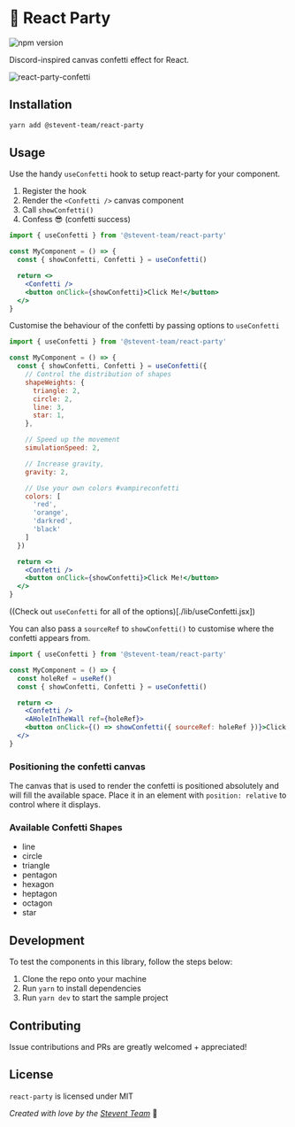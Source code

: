 # 🎉 React Party
![npm version](https://img.shields.io/npm/v/@stevent-team/react-party)

Discord-inspired canvas confetti effect for React.

![react-party-confetti](https://user-images.githubusercontent.com/8862273/182039150-b133b41c-ec3b-498c-947b-958f8a2601cf.png)

## Installation

```bash
yarn add @stevent-team/react-party
```

## Usage
Use the handy `useConfetti` hook to setup react-party for your component.
1. Register the hook
2. Render the `<Confetti />` canvas component
3. Call `showConfetti()`
4. Confess :sunglasses: (confetti success)
```jsx
import { useConfetti } from '@stevent-team/react-party'

const MyComponent = () => {
  const { showConfetti, Confetti } = useConfetti()

  return <>
    <Confetti />
    <button onClick={showConfetti}>Click Me!</button>
  </>
}
```

Customise the behaviour of the confetti by passing options to `useConfetti`
```jsx
import { useConfetti } from '@stevent-team/react-party'

const MyComponent = () => {
  const { showConfetti, Confetti } = useConfetti({
    // Control the distribution of shapes
    shapeWeights: {
      triangle: 2,
      circle: 2,
      line: 3,
      star: 1,
    },

    // Speed up the movement
    simulationSpeed: 2,

    // Increase gravity,
    gravity: 2,

    // Use your own colors #vampireconfetti
    colors: [
      'red',
      'orange',
      'darkred',
      'black'
    ]
  })

  return <>
    <Confetti />
    <button onClick={showConfetti}>Click Me!</button>
  </>
}
```
((Check out `useConfetti` for all of the options)[./lib/useConfetti.jsx])


You can also pass a `sourceRef` to `showConfetti()` to customise where the confetti appears from.
```jsx
import { useConfetti } from '@stevent-team/react-party'

const MyComponent = () => {
  const holeRef = useRef()
  const { showConfetti, Confetti } = useConfetti()

  return <>
    <Confetti />
    <AHoleInTheWall ref={holeRef}>
    <button onClick={() => showConfetti({ sourceRef: holeRef })}>Click Me!</button>
  </>
}
```

### Positioning the confetti canvas
The canvas that is used to render the confetti is positioned absolutely and will fill the available space. Place it in an element with `position: relative` to control where it displays.

### Available Confetti Shapes
- line
- circle
- triangle
- pentagon
- hexagon
- heptagon
- octagon
- star

## Development

To test the components in this library, follow the steps below:

1. Clone the repo onto your machine
2. Run `yarn` to install dependencies
3. Run `yarn dev` to start the sample project

## Contributing

Issue contributions and PRs are greatly welcomed + appreciated!

## License

`react-party` is licensed under MIT

*Created with love by the [Stevent Team](https://stevent.club)* 💙

